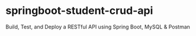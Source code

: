 # springboot-student-crud-api
Build, Test, and Deploy a RESTful API using Spring Boot, MySQL &amp; Postman
